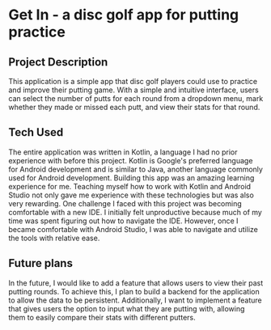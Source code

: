 # Get In - a disc golf app for putting practice 

## Project Description
This application is a simple app that disc golf players could use to practice and improve their putting game. With a simple and intuitive interface, users can select the number of putts for each round from a dropdown menu, mark whether they made or missed each putt, and view their stats for that round. 

## Tech Used
The entire application was written in Kotlin, a language I had no prior experience with before this project. Kotlin is Google's preferred language for Android development and is similar to Java, another language commonly used for Android development. Building this app was an amazing learning experience for me. Teaching myself how to work with Kotlin and Android Studio not only gave me experience with these technologies but was also very rewarding. One challenge I faced with this project was becoming comfortable with a new IDE. I initially felt unproductive because much of my time was spent figuring out how to navigate the IDE. However, once I became comfortable with Android Studio, I was able to navigate and utilize the tools with relative ease. 

## Future plans
In the future, I would like to add a feature that allows users to view their past putting rounds. To achieve this, I plan to build a backend for the application to allow the data to be persistent. Additionally, I want to implement a feature that gives users the option to input what they are putting with, allowing them to easily compare their stats with different putters.
